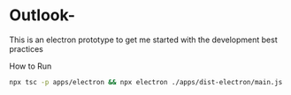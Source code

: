 # Outlook-

This is an electron prototype to get me started with the development best practices

How to Run

```bash
npx tsc -p apps/electron && npx electron ./apps/dist-electron/main.js
```
